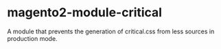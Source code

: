# magento2-module-critical
A module that prevents the generation of critical.css from less sources in production mode.
